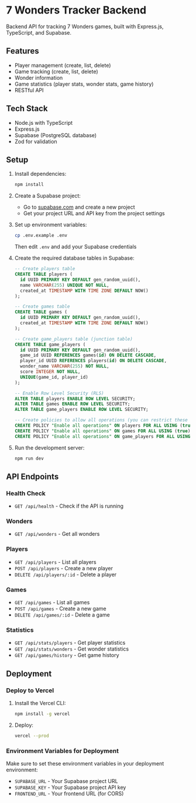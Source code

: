 # 7 Wonders Tracker Backend

Backend API for tracking 7 Wonders games, built with Express.js, TypeScript, and Supabase.

## Features
- Player management (create, list, delete)
- Game tracking (create, list, delete)
- Wonder information
- Game statistics (player stats, wonder stats, game history)
- RESTful API

## Tech Stack
- Node.js with TypeScript
- Express.js
- Supabase (PostgreSQL database)
- Zod for validation

## Setup

1. Install dependencies:
   ```bash
   npm install
   ```

2. Create a Supabase project:
   - Go to [supabase.com](https://supabase.com/) and create a new project
   - Get your project URL and API key from the project settings

3. Set up environment variables:
   ```bash
   cp .env.example .env
   ```
   Then edit `.env` and add your Supabase credentials

4. Create the required database tables in Supabase:
   ```sql
   -- Create players table
   CREATE TABLE players (
     id UUID PRIMARY KEY DEFAULT gen_random_uuid(),
     name VARCHAR(255) UNIQUE NOT NULL,
     created_at TIMESTAMP WITH TIME ZONE DEFAULT NOW()
   );

   -- Create games table
   CREATE TABLE games (
     id UUID PRIMARY KEY DEFAULT gen_random_uuid(),
     created_at TIMESTAMP WITH TIME ZONE DEFAULT NOW()
   );

   -- Create game_players table (junction table)
   CREATE TABLE game_players (
     id UUID PRIMARY KEY DEFAULT gen_random_uuid(),
     game_id UUID REFERENCES games(id) ON DELETE CASCADE,
     player_id UUID REFERENCES players(id) ON DELETE CASCADE,
     wonder_name VARCHAR(255) NOT NULL,
     score INTEGER NOT NULL,
     UNIQUE(game_id, player_id)
   );

   -- Enable Row Level Security (RLS) 
   ALTER TABLE players ENABLE ROW LEVEL SECURITY;
   ALTER TABLE games ENABLE ROW LEVEL SECURITY;
   ALTER TABLE game_players ENABLE ROW LEVEL SECURITY;

   -- Create policies to allow all operations (you can restrict these later)
   CREATE POLICY "Enable all operations" ON players FOR ALL USING (true);
   CREATE POLICY "Enable all operations" ON games FOR ALL USING (true);
   CREATE POLICY "Enable all operations" ON game_players FOR ALL USING (true);
   ```

5. Run the development server:
   ```bash
   npm run dev
   ```

## API Endpoints

### Health Check
- `GET /api/health` - Check if the API is running

### Wonders
- `GET /api/wonders` - Get all wonders

### Players
- `GET /api/players` - List all players
- `POST /api/players` - Create a new player
- `DELETE /api/players/:id` - Delete a player

### Games
- `GET /api/games` - List all games
- `POST /api/games` - Create a new game
- `DELETE /api/games/:id` - Delete a game

### Statistics
- `GET /api/stats/players` - Get player statistics
- `GET /api/stats/wonders` - Get wonder statistics
- `GET /api/games/history` - Get game history

## Deployment

### Deploy to Vercel

1. Install the Vercel CLI:
   ```bash
   npm install -g vercel
   ```

2. Deploy:
   ```bash
   vercel --prod
   ```

### Environment Variables for Deployment

Make sure to set these environment variables in your deployment environment:
- `SUPABASE_URL` - Your Supabase project URL
- `SUPABASE_KEY` - Your Supabase project API key
- `FRONTEND_URL` - Your frontend URL (for CORS)
